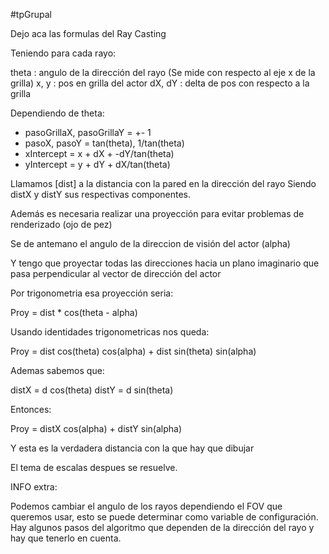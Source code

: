 #tpGrupal


Dejo aca las formulas del Ray Casting

Teniendo para cada rayo:

theta : angulo de la dirección del rayo (Se mide con respecto al eje x de la grilla)
x, y : pos en grilla del actor
dX, dY : delta de pos con respecto a la grilla

Dependiendo de theta:

- pasoGrillaX, pasoGrillaY = +- 1
- pasoX, pasoY = tan(theta), 1/tan(theta)
- xIntercept = x + dX + -dY/tan(theta)
- yIntercept = y + dY + dX/tan(theta)

Llamamos [dist] a la distancia con la pared en la dirección del rayo
Siendo distX y distY sus respectivas componentes.

Además es necesaria realizar una proyección para evitar problemas de renderizado (ojo de pez)

Se de antemano el angulo de la direccion de visión del actor (alpha)

Y tengo que proyectar todas las direcciones hacia un plano imaginario que pasa perpendicular al vector de dirección del actor

Por trigonometria esa proyección seria:

Proy = dist * cos(theta - alpha)

Usando identidades trigonometricas nos queda:

Proy = dist cos(theta) cos(alpha) + dist sin(theta) sin(alpha)

Ademas sabemos que:

distX = d cos(theta)
distY = d sin(theta)

Entonces:

Proy = distX cos(alpha) + distY sin(alpha)

Y esta es la verdadera distancia con la que hay que dibujar

El tema de escalas despues se resuelve.

INFO extra:

Podemos cambiar el angulo de los rayos dependiendo el FOV que queremos usar, esto se puede determinar como variable de configuración.
Hay algunos pasos del algoritmo que dependen de la dirección del rayo y hay que tenerlo en cuenta.
